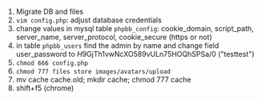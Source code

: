 1. Migrate DB and files
1. `vim config.php`: adjust database credentials
1. change values in mysql table `phpbb_config`: cookie_domain, script_path, server_name, server_protocol, cookie_secure (https or not)
1. in table `phpbb_users` find the admin by name and change field user_password to $H$9GjTh1vwNcXO589vULn75HOQhSPSa/0 ("testtest")
1. `chmod 666 config.php`
1. `chmod 777 files store images/avatars/upload`
1. mv cache cache.old; mkdir cache; chmod 777 cache
1. shift+f5 (chrome)
